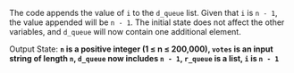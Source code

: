 The code appends the value of `i` to the `d_queue` list. Given that `i` is `n - 1`, the value appended will be `n - 1`. The initial state does not affect the other variables, and `d_queue` will now contain one additional element. 

Output State: **`n` is a positive integer (1 ≤ n ≤ 200,000), `votes` is an input string of length `n`, `d_queue` now includes `n - 1`, `r_queue` is a list, `i` is `n - 1`**